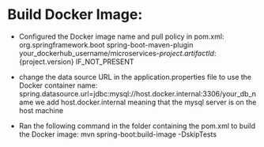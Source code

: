 # Build Docker Image:
- Configured the Docker image name and pull policy in pom.xml:
    <build>
        <plugins>
            <plugin>
                <groupId>org.springframework.boot</groupId>
                <artifactId>spring-boot-maven-plugin</artifactId>
                <configuration>
                    <image>
                        <name>your_dockerhub_username/microservices-${project.artifactId}:${project.version}</name>
                    </image>
                    <pullPolicy>IF_NOT_PRESENT</pullPolicy>
                </configuration>
            </plugin>
        </plugins>
    </build>

- change the data source URL in the application.properties file to use the Docker container name:
  spring.datasource.url=jdbc:mysql://host.docker.internal:3306/your_db_name
  we add host.docker.internal meaning that the mysql server is on the host machine
  
- Ran the following command in the folder containing the pom.xml to build the Docker image:
    mvn spring-boot:build-image -DskipTests
